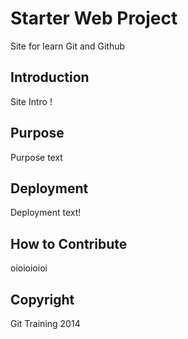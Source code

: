 
# Starter Web Project

Site for learn Git and Github

## Introduction

Site Intro !

## Purpose

Purpose text

## Deployment

Deployment text!

## How to Contribute

oioioioioi

## Copyright

Git Training 2014


